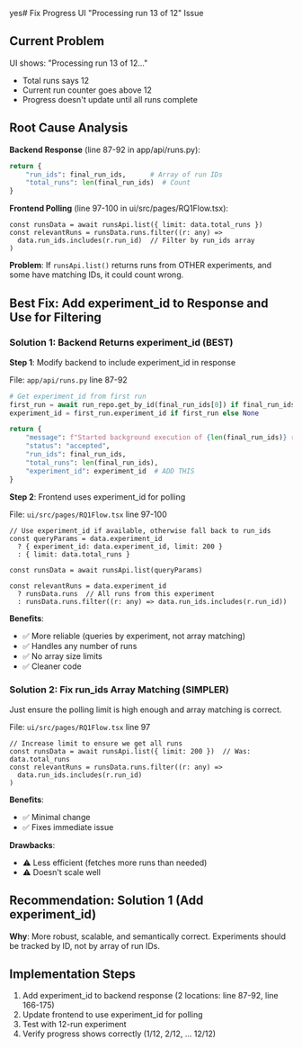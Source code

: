 yes# Fix Progress UI "Processing run 13 of 12" Issue

## Current Problem

UI shows: "Processing run 13 of 12..."
- Total runs says 12
- Current run counter goes above 12
- Progress doesn't update until all runs complete

## Root Cause Analysis

**Backend Response** (line 87-92 in app/api/runs.py):
```python
return {
    "run_ids": final_run_ids,      # Array of run IDs
    "total_runs": len(final_run_ids)  # Count
}
```

**Frontend Polling** (line 97-100 in ui/src/pages/RQ1Flow.tsx):
```tsx
const runsData = await runsApi.list({ limit: data.total_runs })
const relevantRuns = runsData.runs.filter((r: any) => 
  data.run_ids.includes(r.run_id)  // Filter by run_ids array
)
```

**Problem**: If `runsApi.list()` returns runs from OTHER experiments, and some have matching IDs, it could count wrong.

## Best Fix: Add experiment_id to Response and Use for Filtering

### Solution 1: Backend Returns experiment_id (BEST)

**Step 1**: Modify backend to include experiment_id in response

File: `app/api/runs.py` line 87-92

```python
# Get experiment_id from first run
first_run = await run_repo.get_by_id(final_run_ids[0]) if final_run_ids else None
experiment_id = first_run.experiment_id if first_run else None

return {
    "message": f"Started background execution of {len(final_run_ids)} runs",
    "status": "accepted",
    "run_ids": final_run_ids,
    "total_runs": len(final_run_ids),
    "experiment_id": experiment_id  # ADD THIS
}
```

**Step 2**: Frontend uses experiment_id for polling

File: `ui/src/pages/RQ1Flow.tsx` line 97-100

```tsx
// Use experiment_id if available, otherwise fall back to run_ids
const queryParams = data.experiment_id 
  ? { experiment_id: data.experiment_id, limit: 200 }
  : { limit: data.total_runs }

const runsData = await runsApi.list(queryParams)

const relevantRuns = data.experiment_id
  ? runsData.runs  // All runs from this experiment
  : runsData.runs.filter((r: any) => data.run_ids.includes(r.run_id))
```

**Benefits**:
- ✅ More reliable (queries by experiment, not array matching)
- ✅ Handles any number of runs
- ✅ No array size limits
- ✅ Cleaner code

### Solution 2: Fix run_ids Array Matching (SIMPLER)

Just ensure the polling limit is high enough and array matching is correct.

File: `ui/src/pages/RQ1Flow.tsx` line 97

```tsx
// Increase limit to ensure we get all runs
const runsData = await runsApi.list({ limit: 200 })  // Was: data.total_runs
const relevantRuns = runsData.runs.filter((r: any) => 
  data.run_ids.includes(r.run_id)
)
```

**Benefits**:
- ✅ Minimal change
- ✅ Fixes immediate issue

**Drawbacks**:
- ⚠️ Less efficient (fetches more runs than needed)
- ⚠️ Doesn't scale well

## Recommendation: Solution 1 (Add experiment_id)

**Why**: More robust, scalable, and semantically correct. Experiments should be tracked by ID, not by array of run IDs.

## Implementation Steps

1. Add experiment_id to backend response (2 locations: line 87-92, line 166-175)
2. Update frontend to use experiment_id for polling
3. Test with 12-run experiment
4. Verify progress shows correctly (1/12, 2/12, ... 12/12)

